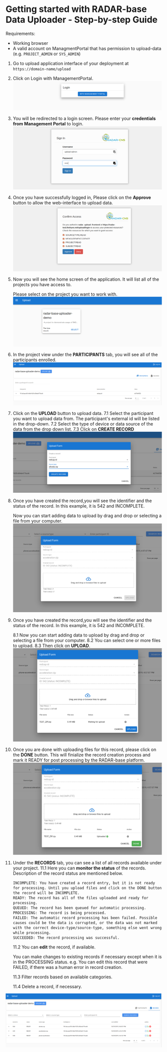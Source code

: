# Getting started with RADAR-base Data Uploader - Step-by-step Guide

Requirements:
- Working browser
- A valid account on ManagmentPortal that has permission to upload-data (e.g. `PROJECT_ADMIN` or `SYS_ADMIN`)

1. Go to upload application interface of your deployment at `https://domain-name/upload`
2. Click on Login with ManagementPortal.
![login with MP](https://raw.githubusercontent.com/RADAR-base/radar-upload-source-connector/add-documentation/docs/assets/Selection_001.bmp)
3. You will be redirected to a login screen. Please enter your **credentials from Management Portal** to login.
![login using managementportal credentials](https://raw.githubusercontent.com/RADAR-base/radar-upload-source-connector/add-documentation/docs/assets/Selection_003.bmp)
4. Once you have successfully logged in, Please click on the **Approve** button to allow the web-interface to upload data.
![approve frontend](https://raw.githubusercontent.com/RADAR-base/radar-upload-source-connector/add-documentation/docs/assets/Selection_004.bmp)
5. Now you will see the home screen of the application. It will list all of the projects you have access to. 

   Please select on the project you want to work with.
![select project](https://raw.githubusercontent.com/RADAR-base/radar-upload-source-connector/add-documentation/docs/assets/Selection_005.bmp)
6. In the project view under the **PARTICIPANTS** tab, you will see all of the participants enrolled.
![view project](https://raw.githubusercontent.com/RADAR-base/radar-upload-source-connector/add-documentation/docs/assets/Selection_006.bmp)

7. Click on the **UPLOAD** button to upload data.
    7.1 Select the participant you want to upload data from. The participant's external id will be listed in the drop-down. 
    7.2 Select the type of device or data source of the data from the drop down list.
    7.3 Click on **CREATE RECORD**
![create record](https://raw.githubusercontent.com/RADAR-base/radar-upload-source-connector/add-documentation/docs/assets/Selection_007.bmp)
    
8. Once you have created the record,you will see the identifier and the status of the record. In this example, it is 542 and INCOMPLETE.

   Now you can start adding data to upload by drag and drop or selecting a file from your computer.
![add files](https://raw.githubusercontent.com/RADAR-base/radar-upload-source-connector/add-documentation/docs/assets/Selection_008.bmp)
 
9. Once you have created the record,you will see the identifier and the status of the record. In this example, it is 542 and INCOMPLETE.

   8.1 Now you can start adding data to upload by drag and drop or selecting a file from your computer.
   8.2 You can select one or more files to upload.
   8.3 Then click on **UPLOAD**.
![upload files](https://raw.githubusercontent.com/RADAR-base/radar-upload-source-connector/add-documentation/docs/assets/Selection_009.bmp)

10. Once you are done with uploading files for this record, please click on the **DONE** button. This will finialize the record creation process and mark it READY for post processing by the RADAR-base platform.
![mark it done](https://raw.githubusercontent.com/RADAR-base/radar-upload-source-connector/add-documentation/docs/assets/Selection_010.bmp)

11. Under the **RECORDS** tab, you can see a list of all records available under your project.
    11.1 Here you can **monitor the status** of the records. Description of the record status are mentioned below.
    
        INCOMPLETE: You have created a record entry, but it is not ready for processing. Until you upload files and click on the DONE button the record will be INCOMPLETE.
        READY: The record has all of the files uploaded and ready for processing.
        QUEUED: The record has been queued for automatic processing.
        PROCESSING: The record is being processed.
        FAILED: The automatic record processing has been failed. Possible causes could be the data is corrupted, or the data was not marked with the correct device-type/source-type, something else went wrong while processing. 
        SUCCEEDED: The record processing was successful.
    11.2 You can **edit** the record, if available.
    
    You can make changes to existing records if necessary except when it is in the PROCESSING status.
    e.g. You can edit this record that were FAILED, if there was a human error in record creation.
    
    11.3 Filter records based on available categories.
    
    11.4 Delete a record, if necessary. 
     
![record view](https://raw.githubusercontent.com/RADAR-base/radar-upload-source-connector/add-documentation/docs/assets/Selection_011.bmp)
